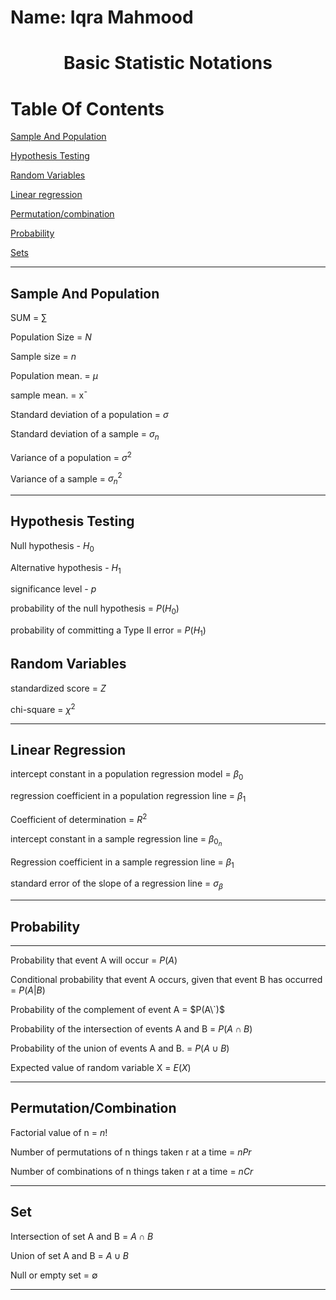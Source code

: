 
# **Name: Iqra Mahmood**

# <p align="center"> Basic Statistic Notations </p>

# Table Of Contents

[Sample And Population](#sample-and-population)

[Hypothesis Testing](#hypothesis-testing)

[Random Variables](#random-variables)

[Linear regression](#linear-regression)

[Permutation/combination](#permutationcombination)

[Probability](#probability)

[Sets](#set)



---

## Sample And Population

SUM = $\sum$

Population Size = $N$

Sample size = $n$

Population mean. = $\mu$

sample mean. = x¯

Standard deviation of a population = $\sigma$

Standard deviation of a sample = $\sigma_n$

Variance of a population = $\sigma^2$

Variance of a sample = $\sigma_n^2$

---

## Hypothesis Testing

Null hypothesis - $H_0$

Alternative hypothesis - $H_1$

significance level - $p$

probability of the null hypothesis = $P(H_0)$

probability of committing a Type II error = $P(H_1)$

## Random Variables

standardized score = $Z$

chi-square  = $\chi^2$

---

## Linear Regression

intercept constant in a population regression model = $\beta_0$

regression coefficient in a population regression line = $\beta_1$

Coefficient of determination = $R^2$

intercept constant in a sample regression line = $\beta_0_n$

Regression coefficient in a sample regression line = $\beta_1$

standard error of the slope of a regression line = $\sigma_\beta$

---

## Probability

---
Probability that event A will occur = $P(A)$

Conditional probability that event A occurs, given that event B has occurred = $P(A|B)$

Probability of the complement of event A =   $P(A\`)$

Probability of the intersection of events A and B = $P(A∩B)$

Probability of the union of events A and B. = $P$($A \cup B$)

Expected value of random variable X = $E(X)$

---

## Permutation/Combination

Factorial value of n = $n!$

Number of permutations of n things taken r at a time = $nPr$

Number of combinations of n things taken r at a time = $nCr$

---

## Set

Intersection of set A and B = $A \cap B$

Union of set A and B = $A \cup B$

Null or empty set = $∅$

---

